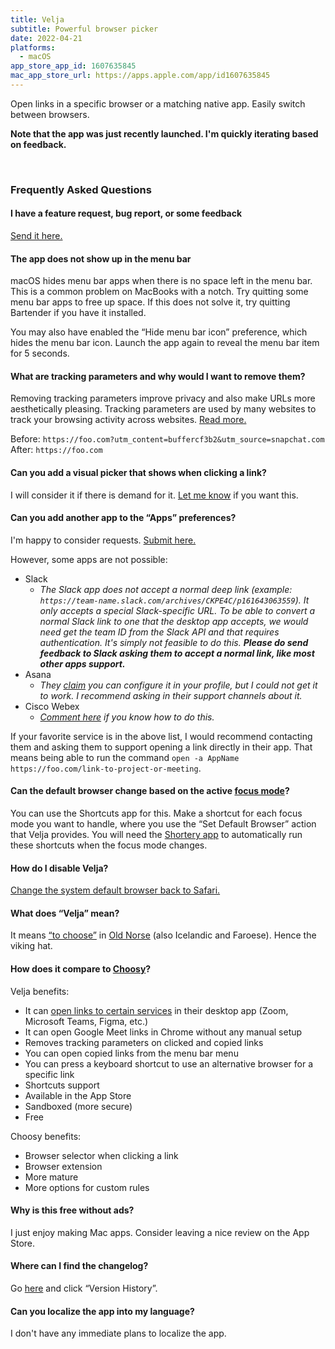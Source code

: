 ```yaml
---
title: Velja
subtitle: Powerful browser picker
date: 2022-04-21
platforms:
  - macOS
app_store_app_id: 1607635845
mac_app_store_url: https://apps.apple.com/app/id1607635845
---
```


Open links in a specific browser or a matching native app. Easily switch between browsers.

**Note that the app was just recently launched. I'm quickly iterating based on feedback.**

<br>

<h3 id="faq">Frequently Asked Questions</h3>

#### I have a feature request, bug report, or some feedback

[Send it here.](https://sindresorhus.com/feedback/?product=Velja&referrer=Website-FAQ)

#### The app does not show up in the menu bar

macOS hides menu bar apps when there is no space left in the menu bar. This is a common problem on MacBooks with a notch. Try quitting some menu bar apps to free up space. If this does not solve it, try quitting Bartender if you have it installed.

You may also have enabled the “Hide menu bar icon” preference, which hides the menu bar icon. Launch the app again to reveal the menu bar item for 5 seconds.

#### What are tracking parameters and why would I want to remove them?

Removing tracking parameters improve privacy and also make URLs more aesthetically pleasing. Tracking parameters are used by many websites to track your browsing activity across websites. [Read more.](https://en.wikipedia.org/wiki/UTM_parameters)

Before: `https://foo.com?utm_content=buffercf3b2&utm_source=snapchat.com`\
After: `https://foo.com`

#### Can you add a visual picker that shows when clicking a link?

I will consider it if there is demand for it. [Let me know](https://sindresorhus.com/feedback/?product=Velja&referrer=Website-FAQ) if you want this.

<a id="builtin-apps-requests"></a>
#### Can you add another app to the “Apps” preferences?

I'm happy to consider requests. [Submit here.](https://sindresorhus.com/feedback/?product=Velja&referrer=Website-FAQ)

However, some apps are not possible:
- Slack
  + *The Slack app does not accept a normal deep link (example: `https://team-name.slack.com/archives/CKPE4C/p161643063559`). It only accepts a special Slack-specific URL. To be able to convert a normal Slack link to one that the desktop app accepts, we would need get the team ID from the Slack API and that requires authentication. It's simply not feasible to do this. __Please do send feedback to Slack asking them to accept a normal link, like most other apps support.__*
- Asana
  + *They [claim](https://forum.asana.com/t/when-using-the-desktop-mac-app-i-would-like-all-links-to-open-in-the-browser/135360/4) you can configure it in your profile, but I could not get it to work. I recommend asking in their support channels about it.*
- Cisco Webex
  + *[Comment here](https://github.com/johnste/finicky/discussions/228) if you know how to do this.*

If your favorite service is in the above list, I would recommend contacting them and asking them to support opening a link directly in their app. That means being able to run the command `open -a AppName https://foo.com/link-to-project-or-meeting`.

<a id="focus-mode"></a>
#### Can the default browser change based on the active [focus mode](https://support.apple.com/guide/mac-help/set-up-a-focus-to-stay-on-task-mchl613dc43f/mac)?

You can use the Shortcuts app for this. Make a shortcut for each focus mode you want to handle, where you use the “Set Default Browser” action that Velja provides. You will need the [Shortery app](https://apps.apple.com/app/id1594183810) to automatically run these shortcuts when the focus mode changes.

#### How do I disable Velja?

[Change the system default browser back to Safari.](https://support.apple.com/en-us/HT201607)

#### What does “Velja” mean?

It means [“to choose”](https://en.wiktionary.org/wiki/velja) in [Old Norse](https://www.discovermagazine.com/planet-earth/what-language-did-the-vikings-speak) (also Icelandic and Faroese). Hence the viking hat.

#### How does it compare to [Choosy](https://www.choosyosx.com)?

Velja benefits:

- It can [open links to certain services](https://twitter.com/sindresorhus/status/1519020970027401216) in their desktop app (Zoom, Microsoft Teams, Figma, etc.)
- It can open Google Meet links in Chrome without any manual setup
- Removes tracking parameters on clicked and copied links
- You can open copied links from the menu bar menu
- You can press a keyboard shortcut to use an alternative browser for a specific link
- Shortcuts support
- Available in the App Store
- Sandboxed (more secure)
- Free

Choosy benefits:

- Browser selector when clicking a link
- Browser extension
- More mature
- More options for custom rules

#### Why is this free without ads?

I just enjoy making Mac apps. Consider leaving a nice review on the App Store.

#### Where can I find the changelog?

Go [here](https://apps.apple.com/app/id1607635845) and click “Version History”.

#### Can you localize the app into my language?

I don't have any immediate plans to localize the app.
